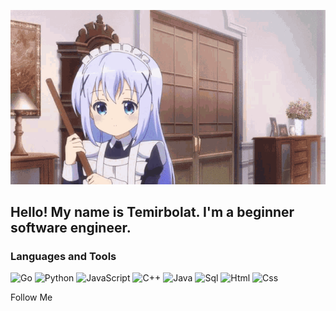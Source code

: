 <p align="center">
  <a href="https://www.youtube.com/channel/UCQIi1bgf8Mpl8z_jhb1AWwA">
    <img src="https://github.com/MaratulyTemirbolat/MaratulyTemirbolat/blob/main/assets/anime-welcome.gif" width="900" alt="Welcome gif page"/>
  </a>
</p>

## Hello! My name is Temirbolat. I'm a beginner software engineer.

### Languages and Tools
![Go](https://img.shields.io/badge/-Go-090909?style=for-the-badge&logo=go&logoColor=#00ADD8)
![Python](https://img.shields.io/badge/-Python-090909?style=for-the-badge&logo=python&logoColor=#3776AB)
![JavaScript](https://img.shields.io/badge/-Javascript-090909?style=for-the-badge&logo=javascript&logoColor=#F7DF1E)
![C++](https://img.shields.io/badge/-C++-090909?style=for-the-badge&logo=C%2b%2b&logoColor=6296CC)
![Java](https://img.shields.io/badge/-Java-090909?style=for-the-badge&logo=Java&logoColor=orange)
![Sql](https://img.shields.io/badge/-Sql-090909?style=for-the-badge&logo=postgresql&logoColor=#4169E1)
![Html](https://img.shields.io/badge/-Html-090909?style=for-the-badge&logo=html5&logoColor=#E34F26)
![Css](https://img.shields.io/badge/-Css-090909?style=for-the-badge&logo=css3&logoColor=blue)
<!-- ![SchneiderElectric](https://img.shields.io/badge/-SchneiderElectric-090909?style=for-the-badge&logo=SchneiderElectric&logoColor=#3DCD58)
![Siemens](https://img.shields.io/badge/-Siemens-090909?style=for-the-badge&logo=Siemens&logoColor=#009999)
![Mitsubishi](https://img.shields.io/badge/-Mitsubishi-090909?style=for-the-badge&logo=Mitsubishi&logoColor=red) -->

Follow Me

